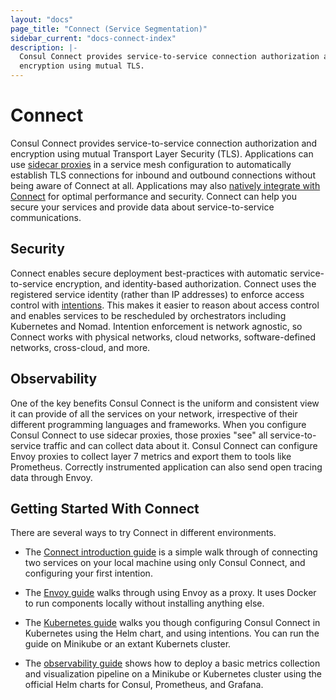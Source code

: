 ```yaml
---
layout: "docs"
page_title: "Connect (Service Segmentation)"
sidebar_current: "docs-connect-index"
description: |-
  Consul Connect provides service-to-service connection authorization and
  encryption using mutual TLS.
---
```


# Connect

Consul Connect provides service-to-service connection authorization and
encryption using mutual Transport Layer Security (TLS). Applications can use
[sidecar proxies](/docs/connect/proxies.html) in a service mesh configuration to
automatically establish TLS connections for inbound and outbound connections
without being aware of Connect at all. Applications may also [natively integrate
with Connect](/docs/connect/native.html) for optimal performance and security.
Connect can help you secure your services and provide data about service-to-service
communications.

## Security

Connect enables secure deployment best-practices with automatic
service-to-service encryption, and identity-based authorization.
Connect uses the registered service identity (rather than IP addresses) to
enforce access control with [intentions](/docs/connect/intentions.html). This
makes it easier to reason about access control and enables services to be
rescheduled by orchestrators including Kubernetes and Nomad. Intention
enforcement is network agnostic, so Connect works with physical networks, cloud
networks, software-defined networks, cross-cloud, and more.

## Observability

One of the key benefits Consul Connect is the uniform and consistent view it can
provide  of all the services on your network, irrespective of their different
programming languages and frameworks. When you configure Consul Connect to use
sidecar proxies, those proxies "see" all service-to-service traffic and can
collect data about it. Consul Connect can configure Envoy proxies to collect
layer 7 metrics and export them to tools like Prometheus. Correctly instrumented
application can also send open tracing data through Envoy.

## Getting Started With Connect

There are several ways to try Connect in different environments.

 - The [Connect introduction guide](https://learn.hashicorp.com/consul/getting-started/connect)
   is a simple walk through of connecting two services on your local machine
   using only Consul Connect, and configuring your first intention.

 - The [Envoy guide](https://learn.hashicorp.com/consul/developer-segmentation/connect-envoy)
   walks through using Envoy as a proxy. It uses Docker to run components
   locally without installing anything else.

 - The [Kubernetes guide](https://learn.hashicorp.com/consul/getting-started-k8s/minikube)
   walks you though configuring Consul Connect in Kubernetes using the Helm
   chart, and using intentions. You can run the guide on Minikube or an extant
   Kubernets cluster.

 - The [observability guide](https://learn.hashicorp.com/consul/getting-started-k8s/l7-observability-k8s)
   shows how to deploy a basic metrics collection and visualization pipeline on
   a Minikube or Kubernetes cluster using the official Helm charts for Consul,
   Prometheus, and Grafana.

